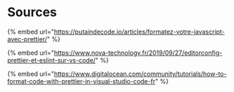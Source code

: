 # Sources

{% embed url="https://putaindecode.io/articles/formatez-votre-javascript-avec-prettier/" %}

{% embed url="https://www.nova-technology.fr/2019/09/27/editorconfig-prettier-et-eslint-sur-vs-code/" %}

{% embed url="https://www.digitalocean.com/community/tutorials/how-to-format-code-with-prettier-in-visual-studio-code-fr" %}



